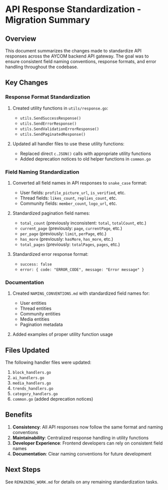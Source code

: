 # API Response Standardization - Migration Summary

## Overview

This document summarizes the changes made to standardize API responses across the AYCOM backend API gateway. The goal was to ensure consistent field naming conventions, response formats, and error handling throughout the codebase.

## Key Changes

### Response Format Standardization

1. Created utility functions in `utils/response.go`:
   - `utils.SendSuccessResponse()`
   - `utils.SendErrorResponse()`
   - `utils.SendValidationErrorResponse()`
   - `utils.SendPaginatedResponse()`

2. Updated all handler files to use these utility functions:
   - Replaced direct `c.JSON()` calls with appropriate utility functions
   - Added deprecation notices to old helper functions in `common.go`

### Field Naming Standardization

1. Converted all field names in API responses to `snake_case` format:
   - User fields: `profile_picture_url`, `is_verified`, etc.
   - Thread fields: `likes_count`, `replies_count`, etc.
   - Community fields: `member_count`, `logo_url`, etc.

2. Standardized pagination field names:
   - `total_count` (previously inconsistent: `total`, `totalCount`, etc.)
   - `current_page` (previously: `page`, `currentPage`, etc.)
   - `per_page` (previously: `limit`, `perPage`, etc.)
   - `has_more` (previously: `hasMore`, `has_more`, etc.)
   - `total_pages` (previously: `totalPages`, `pages`, etc.)

3. Standardized error response format:
   - `success: false`
   - `error: { code: "ERROR_CODE", message: "Error message" }`

### Documentation

1. Created `NAMING_CONVENTIONS.md` with standardized field names for:
   - User entities
   - Thread entities
   - Community entities
   - Media entities
   - Pagination metadata

2. Added examples of proper utility function usage

## Files Updated

The following handler files were updated:

1. `block_handlers.go`
2. `ai_handlers.go`
3. `media_handlers.go`
4. `trends_handlers.go`
5. `category_handlers.go`
6. `common.go` (added deprecation notices)

## Benefits

1. **Consistency**: All API responses now follow the same format and naming conventions
2. **Maintainability**: Centralized response handling in utility functions
3. **Developer Experience**: Frontend developers can rely on consistent field names
4. **Documentation**: Clear naming conventions for future development

## Next Steps

See `REMAINING_WORK.md` for details on any remaining standardization tasks. 